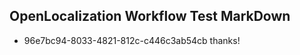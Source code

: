 ## OpenLocalization Workflow Test MarkDown
* 96e7bc94-8033-4821-812c-c446c3ab54cb 
thanks!<!--HONumber=Mar16_HO4-->
